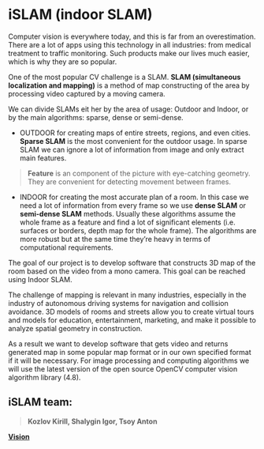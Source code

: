 # iSLAM (indoor SLAM)


Computer vision is everywhere today, and this is far from an overestimation. There are a lot of apps using this technology in all industries: from medical treatment to traffic monitoring. Such products make our lives much easier, which is why they are so popular. 

One of the most popular CV challenge is a SLAM. **SLAM (simultaneous localization and mapping)** is a method of map constructing of the area by processing video captured by a moving camera. 

We can divide SLAMs eit her by the area of usage: Outdoor and Indoor, or by the main algorithms: sparse, dense or semi-dense.

- OUTDOOR for creating maps of entire streets, regions, and even cities. **Sparse SLAM** is the most convenient for the outdoor usage. In sparse SLAM we can ignore a lot of information from image and only extract main features.

> **Feature** is an component of the picture with eye-catching geometry. They are convenient for detecting movement between frames.
> 
- INDOOR for creating the most accurate plan of a room. In this case we need a lot of information from every frame so we use **dense SLAM** or **semi-dense SLAM** methods. Usually these algorithms assume the whole frame as a feature and find a lot of significant elements (i.e. surfaces or borders, depth map for the whole frame). The algorithms are more robust but at the same time they’re heavy in terms of computational requirements.

The goal of our project is to develop software that constructs 3D map of the room based on the video from a mono camera. This goal can be reached using Indoor SLAM.

The challenge of mapping is relevant in many industries, especially in the industry of autonomous driving systems for navigation and collision avoidance. 3D models of rooms and streets allow you to create virtual tours and models for education, entertainment, marketing, and make it possible to analyze spatial geometry in construction.

As a result we want to develop software that gets video and returns generated map in some popular map format or in our own specified format if it will be necessary. For image processing and computing algorithms we will use the latest version of the open source OpenCV computer vision algorithm library (4.8).

## **iSLAM team:**

> **Kozlov Kirill, Shalygin Igor, Tsoy Anton**
> 

[**Vision**](https://docs.google.com/document/d/1eW_hydVhcLtVoHmuoEjj_d-RU1TVpqTfTVsQzkhEK6M/edit)